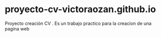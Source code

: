 # proyecto-cv-victoraozan.github.io
Proyecto creación CV . Es un trabajo practico  para la creacion de una pagina web
